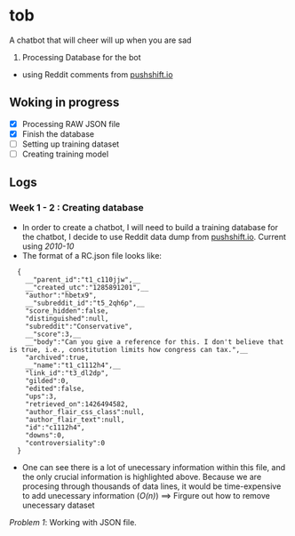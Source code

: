 # tob

A chatbot that will cheer will up when you are sad

1.  Processing Database for the bot

-   using Reddit comments from [pushshift.io](https://files.pushshift.io/reddit/comments/)

## Woking in progress

-   [x] Processing RAW JSON file
-   [x] Finish the database
-   [ ] Setting up training dataset
-   [ ] Creating training model

## Logs

### Week 1 - 2 : Creating database

-   In order to create a chatbot, I will need to build a training database for the chatbot, I decide to use Reddit data dump from [pushshift.io](https://files.pushshift.io/reddit/comments/). Current using _2010-10_
-   The format of a RC.json file looks like:
```
  {
    __"parent_id":"t1_c110jjw",__
    __"created_utc":"1285891201",__
    "author":"hbetx9",
    __"subreddit_id":"t5_2qh6p",__
    "score_hidden":false,
    "distinguished":null,
    "subreddit":"Conservative",
    __"score":3,__
    __"body":"Can you give a reference for this. I don't believe that is true, i.e., constitution limits how congress can tax.",__
    "archived":true,
    __"name":"t1_c1112h4",__
    "link_id":"t3_dl2dp",
    "gilded":0,
    "edited":false,
    "ups":3,
    "retrieved_on":1426494582,
    "author_flair_css_class":null,
    "author_flair_text":null,
    "id":"c1112h4",
    "downs":0,
    "controversiality":0
  }
  ```
  
  - One can see there is a lot of unecessary information within this file, and the only crucial information is highlighted above. Because we are procesing through thousands of data lines, it would be time-expensive to add unecessary information (_O(n)_) ==> Firgure out how to remove unecessary dataset

  _Problem 1_: Working with JSON file.

